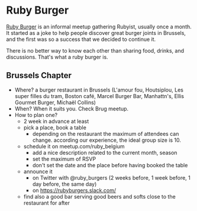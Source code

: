 # Ruby Burger

[Ruby Burger](http://rubyburgers.co/) is an informal meetup gathering Rubyist, usually once a month.
It started as a joke to help people discover great burger joints in Brussels, and the first was so a success that we
decided to continue it.

There is no better way to know each other than sharing food, drinks, and discussions. That's what a ruby burger is.

## Brussels Chapter

* Where? a burger restaurant in Brussels (L'amour fou, Houtsiplou, Les super filles du tram, Boston café, Marcel Burger Bar,
  Manhattn's, Ellis Gourmet Burger, Michaël Collins)
* When? When it suits you. Check Brug meetup.
* How to plan one?
  * 2 week in advance at least
  * pick a place, book a table
    * depending on the restaurant the maximum of attendees can change. according our experience, the ideal group size is 10.
  * schedule it on meetup.com/ruby_belgium
    * add a nice description related to the current month, season
    * set the maximum of RSVP
    * don't set the date and the place before having booked the table
  * announce it
    * on Twitter with @ruby_burgers (2 weeks before, 1 week before, 1 day before, the same day)
    * on https://rubyburgers.slack.com/
  * find also a good bar serving good beers and softs close to the restaurant for after
